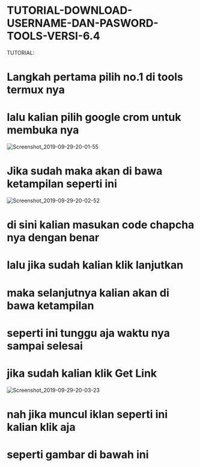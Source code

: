 # TUTORIAL-DOWNLOAD-USERNAME-DAN-PASWORD-TOOLS-VERSI-6.4
TUTORIAL:

# Langkah pertama pilih no.1 di tools termux nya 
# lalu kalian pilih google crom untuk membuka nya
![Screenshot_2019-09-29-20-01-55](https://user-images.githubusercontent.com/41493567/65840585-12d97300-e345-11e9-861c-a5b4bff5724f.png)

# Jika sudah maka akan di bawa ketampilan seperti ini
![Screenshot_2019-09-29-20-02-52](https://user-images.githubusercontent.com/41493567/65840631-7bc0eb00-e345-11e9-9b56-10d5c17a372a.png)
# di sini kalian masukan code chapcha nya dengan benar
# lalu jika sudah kalian klik lanjutkan

# maka selanjutnya kalian akan di bawa ketampilan
# seperti ini tunggu aja waktu nya sampai selesai
# jika sudah kalian klik Get Link 

![Screenshot_2019-09-29-20-03-23](https://user-images.githubusercontent.com/41493567/65840663-ed993480-e345-11e9-87c8-8a8fc9ea1261.png)
# nah jika muncul iklan seperti ini kalian klik aja
# seperti gambar di bawah ini



